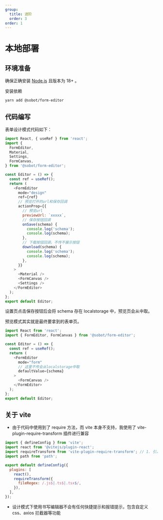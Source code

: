 ```yaml
---
group:
  title: 进阶
  order: 3
order: 1
---
```


# 本地部署

## 环境准备

确保正确安装 <a href='https://nodejs.org/en/' target='_blank'>Node.js</a> 且版本为 18+ 。

安装依赖

```sh
yarn add @sobot/form-editor
```

## 代码编写

表单设计模式代码如下：

```javascript
import React, { useRef } from 'react';
import {
  FormEditor,
  Material,
  Settings,
  FormCanvas,
} from '@sobot/form-editor';

const Editor = () => {
  const ref = useRef();
  return (
    <FormEditor
      mode="design"
      ref={ref}
      // 预览打开的url和保存回调
      actionProp={{
        // 预览url
        previewUrl: `xxxxx`,
        // 保存按钮回调
        onSave(schema) {
          console.log('schema');
          console.log(schema);
        },
        // 下载按钮回调，不传不展示按钮
        download(schema) {
          console.log('schema');
          console.log(schema);
        },
      }}
    >
      <Material />
      <FormCanvas />
      <Settings />
    </FormEditor>
  );
};
export default Editor;
```

设置页点击保存按钮后会将 schema 存在 localstorage 中，预览页会从中取。

预览模式其实就是最终要拿到的表单页。

```javascript
import React from 'react';
import { FormEditor, FormCanvas } from '@sobot/form-editor';

const Editor = () => {
  const ref = useRef();
  return (
    <FormEditor
      mode="form"
      // 这里不传会从localstorage中取
      defaultValue={schema}
    >
      <FormCanvas />
    </FormEditor>
  );
};
export default Editor;
```

## 关于 vite

- 由于代码中使用到了 require 方法，而 vite 本身不支持，我使用了 vite-plugin-require-transform 插件进行兼容

```javascript
import { defineConfig } from 'vite';
import react from '@vitejs/plugin-react';
import requireTransform from 'vite-plugin-require-transform'; // 1. 引入插件
import path from 'path';

export default defineConfig({
  plugins: [
    react(),
    requireTransform({
      fileRegex: /.js$|.ts$|.tsx$/,
    }),
  ],
});
```

- 设计模式下使用书写编辑器不会有任何快捷提示和报错提示，包含自定义 css、axios 拦截器等功能

